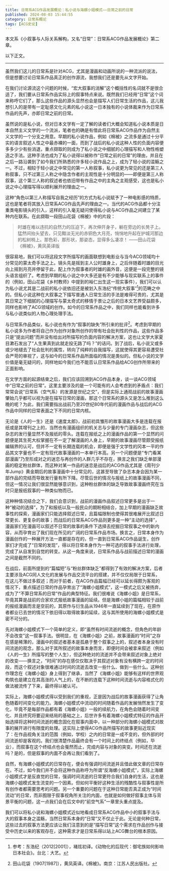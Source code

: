 ```yaml
---
title: 日常系ACG作品发展概论：私小说与海螺小姐模式——日常之前的日常
published: 2024-08-03 15:44:55
category: 日常系概论
tags: [ACG史论]
---
```


本文系《小叙事与人际关系解构，又名“日常”：日常系ACG作品发展概论》第二章。

以下正文。

---

虽然我们这儿的日常系是针对ACG，尤其是漫画和动画所说的一种流派的说法，但是想要讨论日常系作品真正的创作源流，我想我们还是要先从文字开始。

在我们讨论源流这个问题的时候，“宏大叙事的消解”这个概括性的名词就不是很合适了，我们要从日常系作品实际上的叙事特点来说。既然我们已经用“日常”这个词来称呼它们了，那么这些作品的源头显然也会是描写人们日常生活的作品，这儿我想引入的是带有一定耻感文化元素的私小说这一日本独有的小说体裁来作为日常系作品的先声，亦即日常之前的日常。

虽然说的是私小说，但对日本文学有一定了解的读者们大概会知道私小说本质是日本自然主义文学的一个流派，笔者也的确是有借此将日常系ACG作品作为自然主义文学的一个分支之用意。早期的私小说作品，例如《棉被》之流多是通过十分平实的语言叙述人性之中最赤裸的一面，而到了战后的私小说这种人性的负面内容便多多少少有些消退，重点撷取的则成为了私小说之中细腻的心理描写和人物性格塑造之手法。这种手法也成为了私小说得以被称作“日常之前的日常”的理由，并且在之后一路沿袭到了如今我们所熟悉的许多轻小说作品之上，成为了轻小说的滥觞之一。不过，相较于轻小说之中常见的第一人称叙事，私小说更为常见的还是第三人称叙事，只不过第三人称之中隐含作者的主观性是十分明显的——即便是第三人称叙事，这个第三人称的叙述者也依旧带有作品之中的主角之主观感受，这也是私小说之中心理描写得以顺利展开的理由之一。

这种“角色以第三人称描写自我之经历”的方式为私小说赋予了一种电影感的特质，这也是笔者将其放入日常系ACG作品先声的理由之一。当代的ACG作品都十分注重类电影镜头的引入，这样的引入毫无疑问使得私小说与ACG作品之间建立了某种内在联系。在此撷取一段田山花袋《棉被》中的片段：

> 时雄在难以违抗的自然力的压迫下，再次伸开身子，躺在旁边的长凳子上。猛然间抬头望去，只见黯淡无光的赤铜色大月亮，悄悄地升起在护城河那边的松树梢上。那色彩，那形状，那姿态，显得多么凄凉！
> ——田山花袋《棉被》，黄凤英译版

很容易地，我们可以将这段文字所描写的画面联想到电影业与当今ACG领域均十分常见的蒙太奇手法之上。镜头先是摇到主人公时雄身上，之后伴随着时雄的目光向上摇到月亮并停留于此，配上作为叙事者的时雄的画外音，这便是一段完整的镜头语言组织了。考虑到早期的私小说之中大多还是有不少能够与现实联系上的事件的（例如，田山花袋《乡村教师》中提到的裕仁出生这一现实事件），我们可以认为私小说尤其是二战前的私小说依旧还是被划入东浩纪“传统大叙事”[^1]的范畴之中的。但私小说这种在大叙事之下描写普通人日常生活的手法是难得可贵的，尤其是其日常之下细腻的心理描写与蒙太奇式的移情于景让之后的日本文艺界受益颇多，同样也影响了ACG领域的创作。如今的日常系作品之中，我们同样也能看到许多与私小说类似的人物心理处理手法。

与日常系作品类似，私小说也有作为“叙事的缺失”所引来的批评[^2]。考虑到早期的私小说多为作者将自己作为创作对象所创作的带有社会批判性的作品，这些作品多只是“提出问题”而并没有给出对所描写的负面内容的解决方案，这也让文学大家夏目漱石发出了“人生果真到此就走投无路了吗？”的诘问。到了战后，私小说又或多或少地褪去了社会批判的属性，转向了纯粹的自我描写，这就使得其更容易遭受社会严苛的审视了，这与如今的日常系作品所面临的情况是类似的。但私小说的文学价值是毫无疑问的，同样地如今我们也不能否认日常系作品给ACG创作所带来的正面影响。

在文学方面的起源结束之后，我们应该回溯到ACG作品本身，谈一谈ACG领域中“日常之前的日常”。这里主要涉及的是一个可能有的人会考虑到的矛盾点：我们常常会说“日常系（空气系）的发源是世纪之交”，但是实际上通观战前的故事漫画肇始几乎都可以视为是在描写日常的漫画，那这个日常系的源头又是怎么推到这么晚的呢？为此，我们需要指出战前乃至20世纪80年代前的漫画作品与战后的ACG作品中同样的日常表面之下不同的日常内核。

无论是《人的一生》还是《速度太郎》，战前初具雏形的故事漫画大多是连载在报纸或是其增刊之上的，当然也有漫画组织的机关志与少量的专门漫画杂志，但这些杂志的发行量显然不及报纸的零头。连载在报纸之上的漫画作品的第一个显然的问题便是其生死大权掌握在不一定了解漫画的人身上，早期的故事漫画尽管颇受报纸编辑界的认可，但并不一定有长期连载的机会，即便是强于文学性的冈本一平的作品其文字量也不一定有现代故事漫画的一本单行本高。另一个问题便是“专门看某部漫画”乃至形成对之的迷恋与再创作的人群几乎不存在，换言之我们缺乏单部漫画的稳定粉丝群体，而这种对某一作品的迷恋是战后的ACG作品尤其是《周刊少年Jump》黄金期后的故事漫画中十分常见的，这甚至导致了杂志本身会因为某一部作品的完结而导致发行量有所下降。尽管后世的情况与报纸上的故事漫画不同，但这一情况让我们很显然能够意识到，这种粉丝群体的缺乏导致故事漫画终究在当时只是报纸叙事的一种类似物而已。

这种种情况结合之下，我们会意识到，战前的漫画作品叙述日常更多是出于一种“被动的选择”，为了和报纸以及一般民众的期盼相结合，加上早期的漫画缺乏故事性的探索，漫画家们只能选择叙述日常，且篇幅限制也使得其很难展开比叙述日常更长、更复杂的故事；而战后的日常系ACG作品则更多是一种“主动的选择”，漫画家们在漫画可以叙述不日常的故事的条件下选择去挖掘日常叙事之中的新内容，从而孕育出了我们现在所见的广阔的日常系作品市场。换言之，日常本身作为漫画创作的一种展开方法一直都是存在的，但一直到日常系ACG作品诞生，创作家们才完成了“日常的发现”，得以将日常本身作为一种可选的叙事手法进行处理，完成了从自发到自觉的转变。从这一角度来说，日常系作品与战前描述日常的漫画之间是截然不同的。

在战后，前面所提到的“篇幅短”与“粉丝群体缺乏”都得到了有效的解决方案，后者主要涉及ACG同人文化的发展与作品交流平台的搭建，并不仅仅局限于日常系，在这儿不做过多叙述；而对于前者，在ACG作品篇幅已经可以延长得颇为客观的情况下，重点描述日常的作品孕育出了“海螺小姐模式”，这一模式之后又被扬弃，成为了“不算日常系的日常”作品的典型特征。我们很难说《海螺小姐》是日常系，毕竟其算是战前的合家欢式报纸故事漫画的延续。但是海螺小姐的篇幅相较于战前的报纸漫画而言是空前的，其原作与衍生品从1946年一直延续到了现在，在原作者都业已去世的情况下依旧得以取得故事的延续，这与其所使用的海螺小姐模式是密不可分的。

先对海螺小姐模式下一个简单的定义，即“虽然有时间流逝的概念，但角色的年龄不会改变”这一叙事手法。很明显，在《海螺小姐》之前，故事漫画的“时间”之存在感是稀薄的，漫画中的叙述者基本是孤悬于整个叙事之上的，叙述者本身没有时间流逝的观念，那么对于其所叙述的故事本身而言，即便时间会被拿来叙述（例如《人的一生》所描写的整个人生），但这种绝对的流逝并不会带来叙述对象上绝对的改变——换言之，“时间”的存在感仅仅取决于其叙述对象有没有横跨一定的时间段，而这个叙述对象很难通过时间的流逝去改变一些什么、做到一些什么。这种创作理念在《海螺小姐》身上得到了继承，当然了《海螺小姐》能够有这样的世界观构筑也是建立在其高涨的人气上的，在不断的连载下这种时间流逝与内容格式化的做法被流传了下来，最终得以被认可。

实际上，海螺小姐模式得以受到我们的重视，正是因为战后的故事漫画获得了让角色随着时间变化的能力。海螺小姐模式中流动的时间随着作品的发展悄然发生了变化，毕竟不是每部作品都有着《海螺小姐》一般的续航力，在角色会随着时间变化、并且终究将要迎来结局的基础之上，后世许多有着海螺小姐模式特征的作品开始选择将这种时间流逝的概念固化在叙事内面中，以一种部分的海螺小姐模式对故事的展开进行有限度的处理。这实际上使得ACG作品所描写的故事更贴近现实了：在作品视角关注的范围（例如，学校）之内的日常是一成不变的，但外部的时间流逝却是客观的。我们很清楚作品最终会有一个时间上的终结点（例如，毕业），而叙事在这个终结点也会戛然而止，完成内容与对象的突变。时间还在流逝吗？是的，但是叙事的内面不会再让我们看到了。

自然，有海螺小姐模式的日常存在，便会有强调时间流逝并且借此做文章的日常存在。不过，如今我们并不会将这种作品称呼为所谓“反海螺小姐模式”，实际上海螺小姐模式才是反直觉的日常，强调时间流逝的日常更符合我们自身的生活，这也是海螺小姐模式发生流变的一个因素。但如何平衡好这种生活的残酷性与叙事性是所有创作者都需要思考的问题。另一个重要的问题在于这种日常能否真正成为“时间流动”的日常，而非囿限于叙事视角所关注的内面，也就是如何做好叙事主体与背景平衡的问题，这一点我们会在后文中的“前空气系”一章里头重点提及。

我们可以将私小说和海螺小姐模式近似地看成日常系ACG作品中小的叙事手法与大的叙事本身之滥觞，当然日常系本身的“日常”又不仅止于此。无论是何种日常，这些过去的叙事方法更应该让我们注意到的是“描写日常”这个需求在作品创作与接受中历史以来的客观存在，这种需求才是日常系得以站上ACG舞台的根本原因。

[^1]: 参考：东浩纪（2012[2001]），褚炫初译。《动物化的后现代：御宅族如何影响日本社会》。台北：大艺。
[^2]: 田山花袋（1907[1987]），黄凤英译。《棉被》。南京：江苏人民出版社。